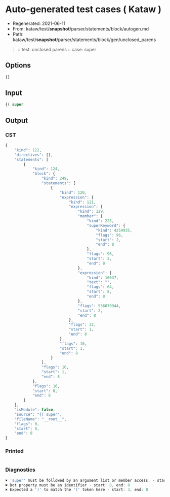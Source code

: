# Auto-generated test cases ( Kataw )
- Regenerated: 2021-06-11
- From: kataw/test/__snapshot__/parser/statements/block/autogen.md
- Path: kataw/test/__snapshot__/parser/statements/block/gen/unclosed_parens
> :: test: unclosed parens
> :: case: super
## Options

`````js
{}
`````
## Input

`````js
{( super
`````
## Output

### CST

```javascript
{
    "kind": 122,
    "directives": [],
    "statements": [
        {
            "kind": 124,
            "block": {
                "kind": 249,
                "statements": [
                    {
                        "kind": 120,
                        "expression": {
                            "kind": 121,
                            "expression": {
                                "kind": 129,
                                "member": {
                                    "kind": 225,
                                    "superKeyword": {
                                        "kind": 4259935,
                                        "flags": 96,
                                        "start": 2,
                                        "end": 8
                                    },
                                    "flags": 96,
                                    "start": 2,
                                    "end": 8
                                },
                                "expression": {
                                    "kind": 16637,
                                    "text": "",
                                    "flags": 64,
                                    "start": 8,
                                    "end": 8
                                },
                                "flags": 536870944,
                                "start": 2,
                                "end": 8
                            },
                            "flags": 32,
                            "start": 1,
                            "end": 8
                        },
                        "flags": 16,
                        "start": 1,
                        "end": 8
                    }
                ],
                "flags": 16,
                "start": 1,
                "end": 8
            },
            "flags": 16,
            "start": 0,
            "end": 8
        }
    ],
    "isModule": false,
    "source": "{( super",
    "fileName": "__root__",
    "flags": 0,
    "start": 0,
    "end": 8
}
```

### Printed

```javascript

```

### Diagnostics

```javascript
✖ 'super' must be followed by an argument list or member access. - start: 2, end: 8
✖ Dot property must be an identifier - start: 8, end: 8
✖ Expected a ')' to match the '(' token here - start: 3, end: 8

```

